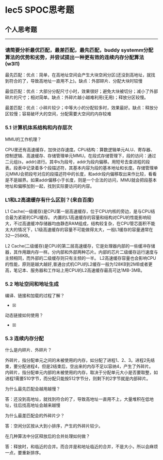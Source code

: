 # lec5 SPOC思考题

## 个人思考题
---

### 请简要分析最优匹配，最差匹配，最先匹配，buddy systemm分配算法的优势和劣势，并尝试提出一种更有效的连续内存分配算法 (w3l1)

最先匹配：优点：简单，在高地址空间会产生大块空闲分区(还没到高地址，就找到符合的了，导致高地址一直用不上)。缺点：外部碎片、分配大块时较慢

最佳匹配：优点：大部分分配尺寸小时，效果很好；避免大块被切分；减小了外部碎片的尺寸；相对简单。缺点：外碎片越小越难利用(无用)；释放分区较慢。

最差匹配：优点：小碎片较少；中等大小的分配较多时，效果最好。缺点：释放分区较慢；容易破坏大的空间，分配需要大空间的内存较难


### 5.1 计算机体系结构和内存层次
MMU的工作机理？

CPU里还有高速缓存，加快访存速度。CPU结构：算数逻辑单元ALU、寄存器、控制逻辑、高速缓存、存储管理单元MMU。在段式存储管理下，段的访问：通过二元组(s，addr)进行。其中s为段号，addr为段内偏移。用短号去查进程的段表。段表中记录着多个段描述符，其基本内容为段的基本地址和长度。存储管理单元MMU会把段号对应的段描述符中的长度，和addr段内偏移取出来作比较，看看是不是越界。如果addr偏移小于长度，则是一个合法的访问，MMU就会把段基本地址和偏移加到一起，找到实际要访问的内容。



### L1和L2高速缓存有什么区别？(来自百度)

L1 Cache(一级缓存)是CPU第一层高速缓存，位于CPU内核的旁边，是与CPU结合最为紧密的CPU缓存。
内置的L1高速缓存的容量和结构对CPU的性能影响较大，不过高速缓冲存储器均由静态RAM组成，结构较复杂，在CPU管芯面积不能太大的情况下，L1级高速缓存的容量不可能做得太大，一般L1缓存的容量通常在32—256KB。

L2 Cache(二级缓存)是CPU的第二层高速缓存，它是处理器内部的一些缓冲存储器，其作用跟内存一样。分内部和外部两种芯片。内部的芯片二级缓存运行速度与主频相同，而外部的二级缓存则只有主频的一半。
L2高速缓存容量也会影响CPU的性能，原则是越大越好,普通台式机CPU的L2缓存一般为128KB到2MB或者更高，笔记本、服务器和工作站上用CPU的L2高速缓存最高可达1MB-3MB。

### 5.2 地址空间和地址生成
编译、链接和加载的过程了解？

- [x]  

>  

动态链接如何使用？

- [x]  

>  


### 5.3 连续内存分配
什么是内碎片、外碎片？

外碎片，指分配单元之间的未被使用的内存，如分配了进程1、2、3。进程2先结束，要分配进程4，但是2结束后，空出来的内存不足以容纳4，产生了外碎片。
内碎片，指分配单元内部的未被使用的内存，取决于分配单元大小是否要取整，如进程1需要510字节，而分配只能按512字节分，则剩下的2字节就是内部碎片。


为什么最先匹配会越用越慢？

答：还没到高地址，就找到符合的了，导致高地址一直用不上，大量堆积在低地址，往后找高地址会越来越慢


为什么最差匹配会的外碎片少？

答：空闲分区按从大到小排序，产生的外碎片较少。


>  

在几种算法中分区释放后的合并处理如何做？

答：释放时，和临近的合并。而合并是和地址临近的合并，不是大小，所以会麻烦一点，要重新排序。
